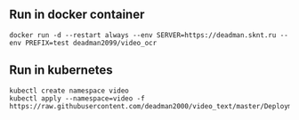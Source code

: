 ## Run in docker container

```
docker run -d --restart always --env SERVER=https://deadman.sknt.ru --env PREFIX=test deadman2099/video_ocr
```


## Run in kubernetes

```
kubectl create namespace video
kubectl apply --namespace=video -f https://raw.githubusercontent.com/deadman2000/video_text/master/Deployment.yaml
```
